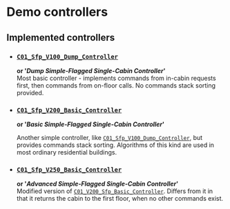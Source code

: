 # Demo controllers


## Implemented controllers

  * ### [`C01_Sfp_V100_Dump_Controller`](C01_Sfp_V100_Dump.py)
    __or '_Dump Simple-Flagged Single-Cabin Controller_'__  
    Most basic controller - implements commands from in-cabin requests first, then commands from on-floor calls.
    No commands stack sorting provided.

  * ### [`C01_Sfp_V200_Basic_Controller`](C01_Sfp_V200_Basic.py) 
    __or '_Basic Simple-Flagged Single-Cabin Controller_'__

    Another simple controller, like [`C01_Sfp_V100_Dump_Controller`](C01_Sfp_V100_Dump.py), but provides commands stack sorting.
    Algorithms of this kind are used in most ordinary residential buildings.

  * ### [`C01_Sfp_V250_Basic_Controller`](C01_Sfp_V250_Advanced.py)
    __or '_Advanced Simple-Flagged Single-Cabin Controller_'__  
    Modified version of [`C01_V200_Sfp_Basic_Controller`](C01_Sfp_V200_Basic.py).
    Differs from it in that it returns the cabin to the first floor, when no other commands exist.
